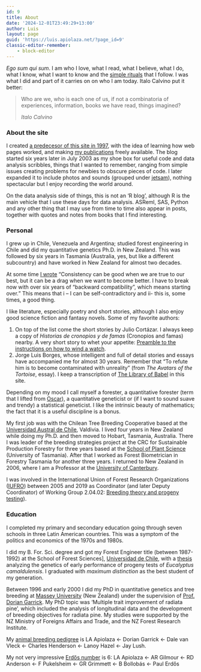 ```yaml
---
id: 9
title: About
date: '2024-12-01T23:49:29+13:00'
author: Luis
layout: page
guid: 'https://luis.apiolaza.net/?page_id=9'
classic-editor-remember:
    - block-editor
---
```


*Ego sum qui sum*. I am who I love, what I read, what I believe, what I do, what  I know, what I want to know and the [simple rituals](/2010/01/31/rituals/) that I follow. I was what I did and part of it carries on on who I am today. Italo Calvino put it better:

> Who are we, who is each one of us, if not a combinatoria of experiences, information, books we have read, things imagined?
> 
> <cite>Italo Calvino</cite>

### About the site

I created [a predecesor of this site in 1997](/colophon/), with the idea of learning how web pages worked, and making [my publications](/publications/) freely available. The blog started six years later in July 2003 as my shoe box for useful code and data analysis scribbles, things that I wanted to remember, ranging from simple issues creating problems for newbies to obscure pieces of code. I later expanded it to include photos and sounds (grouped under [jetsam](http://luis.apiolaza.net/category/jetsam/)), nothing spectacular but I enjoy recording the world around.

On the data analysis side of things, this is not an ‘R blog’, although R is the main vehicle that I use these days for data analysis. ASReml, SAS, Python and any other thing that I may use from time to time also appear in posts, together with quotes and notes from books that I find interesting.

### Personal

I grew up in Chile, Venezuela and Argentina; studied forest engineering in Chile and did my quantitative genetics Ph.D. in New Zealand. This was followed by six years in Tasmania (Australia, yes, but like a different subcountry) and have worked in New Zealand for almost two decades. 

At some time [I wrote](/2010/01/08/the-art-of-losing/) <q>Consistency can be good when we are true to our best, but it can be a drag when we want to become better. I have to break now with over six years of “backward compatibility”, which means starting over.</q> This means that i – I can be self-contradictory and ii- this is, some times, a good thing.

I like literature, especially poetry and short stories, although I also enjoy good science fiction and fantasy novels. Some of my favorite authors:

1. On top of the list come the short stories by Julio Cortázar. I always keep a copy of *Historias de cronopios y de famas* (Cronopios and famas) nearby. A very short story to whet your appetite: [Preamble to the instructions on how to wind a watch](/2010/04/07/preamble-to-the-instructions-on-how-to-wind-a-watch/).
2. Jorge Luis Borges, whose intelligent and full of detail stories and essays have accompanied me for almost 30 years. Remember that “To refute him is to become contaminated with unreality” (from *The Avatars of the Tortoise*, essay). I keep a transcription of [The Library of Babel](/2010/04/03/the-library-of-babel/) in this site.

Depending on my mood I call myself a forester, a quantitative forester (term that I lifted from [Oscar](http://www.dasometrics.net/)), a quantitative geneticist or (if I want to sound suave and trendy) a statistical geneticist. I like the intrinsic beauty of mathematics; the fact that it is a useful discipline is a bonus.

My first job was with the Chilean Tree Breeding Cooperative based at the [Universidad Austral de Chile](http://www.uach.cl), Valdivia. I lived four years in New Zealand while doing my Ph.D. and then moved to Hobart, Tasmania, Australia. There I was leader of the breeding strategies project at the CRC for Sustainable Production Forestry for three years based at the [School of Plant Science](https://www.utas.edu.au/natural-sciences/biological-sciences) (University of Tasmania). After that I worked as Forest Biometrician in Forestry Tasmania for another three years. I returned to New Zealand in 2006, where I am a Professor at the [University of Canterbury](http://www.canterbury.ac.nz).

I was involved in the International Union of Forest Research Organizations ([IUFRO](http://www.iufro.org)) between 2005 and 2019 as Coordinator (and later Deputy Coordinator) of Working Group 2.04.02: [Breeding theory and progeny testing](http://www.iufro.org/science/divisions/division-2/)).

### Education

I completed my primary and secondary education going through seven schools in three Latin American countries. This was a symptom of the politics and economics of the 1970s and 1980s.

I did my B. For. Sci. degree and got my Forest Engineer title (between 1987-1992) at the School of Forest Sciences\], [Universidad de Chile](http://www.uchile.cl), with a [thesis](https://bibliotecadigital.uchile.cl/discovery/fulldisplay?docid=alma991004705809703936&context=L&vid=56UDC_INST:56UDC_INST&lang=es&search_scope=MyInst_and_CI&adaptor=Local%20Search%20Engine&tab=Everything&query=any,contains,apiolaza&mode=Basic&offset=10) analyzing the genetics of early performance of progeny tests of *Eucalyptus camaldulensis*. I graduated with *maximum distinction* as the best student of my generation.

Between 1996 and early 2000 I did my PhD in quantitative genetics and tree breeding at [Massey University](http://www.massey.ac.nz) (New Zealand) under the supervision of [Prof. Dorian Garrick](https://www.massey.ac.nz/research/research-centres/al-rae-centre-for-genetics-and-breeding/). My PhD topic was ‘Multiple trait improvement of radiata pine’, which included the analysis of longitudinal data and the development of breeding objectives for radiata pine. My studies were supported by the NZ Ministry of Foreigns Affairs and Trade, and the NZ Forest Research Institute.

My [animal breeding pedigree](http://www.animalgenome.org/lush/) is LA Apiolaza ← Dorian Garrick ← Dale van Vleck ← Charles Henderson ← Lanoy Hazel ← Jay Lush.

My not very impressive [Erdős number](https://en.wikipedia.org/wiki/Erd%C5%91s_number) is 6: LA Apiolaza ← AR Gilmour ← RD Anderson ← F Pukelsheim ← GR Grimmett ← B Bollobás ← Paul Erdős